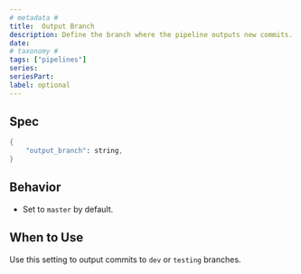 ```yaml
---
# metadata # 
title:  Output Branch
description: Define the branch where the pipeline outputs new commits.
date: 
# taxonomy #
tags: ["pipelines"]
series:
seriesPart:
label: optional
---
```





## Spec

```s
{
    "output_branch": string,
}
```

## Behavior 

-  Set to `master` by default. 

## When to Use

Use this setting to output commits to `dev` or `testing` branches. 